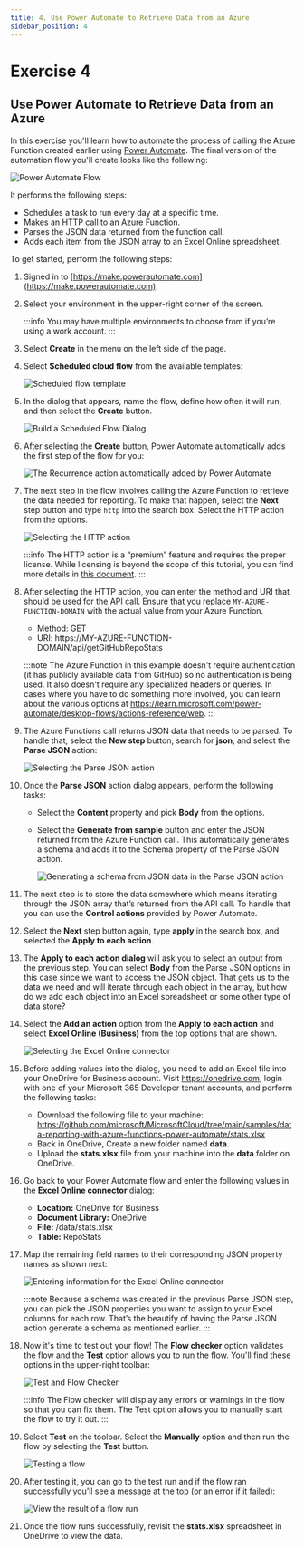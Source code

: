 ```yaml
---
title: 4. Use Power Automate to Retrieve Data from an Azure
sidebar_position: 4
---
```


# Exercise 4

## Use Power Automate to Retrieve Data from an Azure

In this exercise you'll learn how to automate the process of calling the Azure Function created earlier using [Power Automate](https://powerautomate.microsoft.com). The final version of the automation flow you'll create looks like the following:

![Power Automate Flow](/img/automate-data-azure-functions-power-automate/power-automate-flow-final.png "Power Automate Flow")

It performs the following steps:

- Schedules a task to run every day at a specific time.
- Makes an HTTP call to an Azure Function.
- Parses the JSON data returned from the function call.
- Adds each item from the JSON array to an Excel Online spreadsheet.

To get started, perform the following steps:

1. Signed in to [https://make.powerautomate.com](https://make.powerautomate.com).

1. Select your environment in the upper-right corner of the screen. 

    :::info
    You may have multiple environments to choose from if you’re using a work account.
    :::

1. Select **Create** in the menu on the left side of the page.

1. Select **Scheduled cloud flow** from the available templates:

    ![Scheduled flow template](/img/automate-data-azure-functions-power-automate/scheduled-flow.png "Scheduled flow template")

1. In the dialog that appears, name the flow, define how often it will run, and then select the **Create** button.

    ![Build a Scheduled Flow Dialog](/img/automate-data-azure-functions-power-automate/build-scheduled-flow-dialog.png "Build a Scheduled Flow Dialog")

1. After selecting the **Create** button, Power Automate automatically adds the first step of the flow for you:

    ![The Recurrence action automatically added by Power Automate](/img/automate-data-azure-functions-power-automate/recurrence-action.png "The Recurrence action automatically added by Power Automate")

1. The next step in the flow involves calling the Azure Function to retrieve the data needed for reporting. To make that happen, select the **Next** step button and type `http` into the search box. Select the HTTP action from the options.

    ![Selecting the HTTP action](/img/automate-data-azure-functions-power-automate/select-http-action.png "Selecting the HTTP action")

    :::info
    The HTTP action is a “premium” feature and requires the proper license. While licensing is beyond the scope of this tutorial, you can find more details in [this document](https://go.microsoft.com/fwlink/?LinkId=2085130&clcid=0x409).
    :::

1. After selecting the HTTP action, you can enter the method and URI that should be used for the API call. Ensure that you replace `MY-AZURE-FUNCTION-DOMAIN` with the actual value from your Azure Function.

    - Method: GET
    - URI: https://MY-AZURE-FUNCTION-DOMAIN/api/getGitHubRepoStats

    :::note
    The Azure Function in this example doesn't require authentication (it has publicly available data from GitHub) so no authentication is being used. It also doesn't require any specialized headers or queries. In cases where you have to do something more involved, you can learn about the various options at https://learn.microsoft.com/power-automate/desktop-flows/actions-reference/web.
    :::

1. The Azure Functions call returns JSON data that needs to be parsed. To handle that, select the **New step** button, search for **json**, and select the **Parse JSON** action:

    ![Selecting the Parse JSON action](/img/automate-data-azure-functions-power-automate/parse-json-action.png "Selecting the Parse JSON action")

1. Once the **Parse JSON** action dialog appears, perform the following tasks:

    - Select the **Content** property and pick **Body** from the options.
    - Select the **Generate from sample** button and enter the JSON returned from the Azure Function call. This automatically generates a schema and adds it to the Schema property of the Parse JSON action.

        ![Generating a schema from JSON data in the Parse JSON action](/img/automate-data-azure-functions-power-automate/parse-json-generate-schema.png "Generating a schema from JSON data in the Parse JSON action")

1. The next step is to store the data somewhere which means iterating through the JSON array that’s returned from the API call. To handle that you can use the **Control actions** provided by Power Automate.

1. Select the **Next** step button again, type **apply** in the search box, and selected the **Apply to each action**.

1. The **Apply to each action dialog** will ask you to select an output from the previous step. You can select **Body** from the Parse JSON options in this case since we want to access the JSON object. That gets us to the data we need and will iterate through each object in the array, but how do we add each object into an Excel spreadsheet or some other type of data store?

1. Select the **Add an action** option from the **Apply to each action** and select **Excel Online (Business)** from the top options that are shown.

    ![Selecting the Excel Online connector](/img/automate-data-azure-functions-power-automate/excel-online-connector.png "Selecting the Excel Online connector")

1. Before adding values into the dialog, you need to add an Excel file into your OneDrive for Business account. Visit https://onedrive.com, login with one of your Microsoft 365 Developer tenant accounts, and perform the following tasks:

    - Download the following file to your machine:  https://github.com/microsoft/MicrosoftCloud/tree/main/samples/data-reporting-with-azure-functions-power-automate/stats.xlsx
    - Back in OneDrive, Create a new folder named **data**.
    - Upload the **stats.xlsx** file from your machine into the **data** folder on OneDrive.

1. Go back to your Power Automate flow and enter the following values in the **Excel Online connector** dialog:

    - **Location:** OneDrive for Business
    - **Document Library:** OneDrive
    - **File:** /data/stats.xlsx
    - **Table:** RepoStats

1. Map the remaining field names to their corresponding JSON property names as shown next:

    ![Entering information for the Excel Online connector](/img/automate-data-azure-functions-power-automate/excel-online-connector-values.png "Entering information for the Excel Online connector")

    :::note
    Because a schema was created in the previous Parse JSON step, you can pick the JSON properties you want to assign to your Excel columns for each row. That’s the beautify of having the Parse JSON action generate a schema as mentioned earlier.
    :::

1. Now it's time to test out your flow! The **Flow checker** option validates the flow and the **Test** option allows you to run the flow. You'll find these options in the upper-right toolbar:

    ![Test and Flow Checker](/img/automate-data-azure-functions-power-automate/test-and-flow-checker.png "Test and Flow Checker")

    :::info
    The Flow checker will display any errors or warnings in the flow so that you can fix them. The Test option allows you to manually start the flow to try it out.
    :::

1. Select **Test** on the toolbar. Select the **Manually** option and then run the flow by selecting the **Test** button.

    ![Testing a flow](/img/automate-data-azure-functions-power-automate/test-flow.png "Testing a flow")

1. After testing it, you can go to the test run and if the flow ran successfully you’ll see a message at the top (or an error if it failed):

    ![View the result of a flow run](/img/automate-data-azure-functions-power-automate/test-flow-result.png "View the result of a flow run")

1. Once the flow runs successfully, revisit the **stats.xlsx** spreadsheet in OneDrive to view the data.



